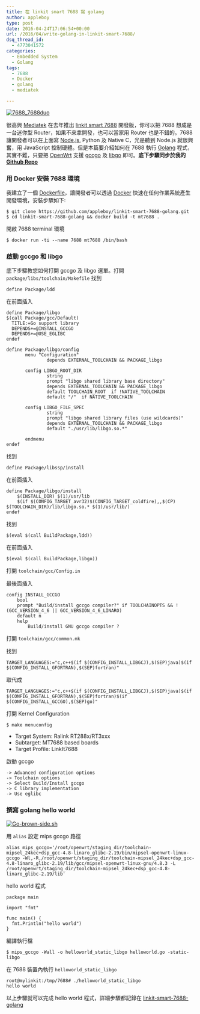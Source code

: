 ```yaml
---
title: 在 linkit smart 7688 寫 golang
author: appleboy
type: post
date: 2016-04-24T17:06:54+00:00
url: /2016/04/write-golang-in-linkit-smart-7688/
dsq_thread_id:
  - 4773041572
categories:
  - Embedded System
  - Golang
tags:
  - 7688
  - Docker
  - golang
  - mediatek

---
```

<a data-flickr-embed="true"  href="https://www.flickr.com/photos/appleboy/26010372204/in/dateposted-public/" title="7688_7688duo"><img src="https://i0.wp.com/farm2.staticflickr.com/1545/26010372204_a1dcf1e0fc_z.jpg?resize=640%2C391&#038;ssl=1" alt="7688_7688duo" data-recalc-dims="1" /></a>

很高興 [Mediatek][1] 在去年推出 [linkit smart 7688][2] 開發版，你可以把 7688 想成是一台迷你型 Router，如果不來拿開發，也可以當家用 Router 也是不錯的。7688 讓開發者可以在上面寫 [Node.js][3], Python 及 Native C，光是聽到 Node.js 就很興奮，用 JavaScript 控制硬體。但是本篇要介紹如何在 7688 執行 [Golang][4] 程式，其實不難，只要把 [OpenWrt][5] 支援 [gccgo][6] 及 [libgo][7] 即可。**底下步驟同步於我的 [Github Repo][8]**

<!--more-->

### 用 Docker 安裝 7688 環境

我建立了一個 [Dockerfile][9]，讓開發者可以透過 [Docker][10] 快速在任何作業系統產生開發環境，安裝步驟如下:

<pre><code class="language-bash">$ git clone https://github.com/appleboy/linkit-smart-7688-golang.git 
$ cd linkit-smart-7688-golang && docker build -t mt7688 .</code></pre>

開啟 7688 terminal 環境

<pre><code class="language-bash">$ docker run -ti --name 7688 mt7688 /bin/bash</code></pre>

### 啟動 gccgo 和 libgo

底下步驟教您如何打開 gccgo 及 libgo 選單。打開 `package/libs/toolchain/Makefile` 找到

<pre><code class="language-bash">define Package/ldd</code></pre>

在前面插入

<pre><code class="language-bash">define Package/libgo
$(call Package/gcc/Default)
  TITLE:=Go support library
  DEPENDS+=@INSTALL_GCCGO
  DEPENDS+=@USE_EGLIBC
endef

define Package/libgo/config
       menu "Configuration"
               depends EXTERNAL_TOOLCHAIN && PACKAGE_libgo

       config LIBGO_ROOT_DIR
               string
               prompt "libgo shared library base directory"
               depends EXTERNAL_TOOLCHAIN && PACKAGE_libgo
               default TOOLCHAIN_ROOT  if !NATIVE_TOOLCHAIN
               default "/"  if NATIVE_TOOLCHAIN

       config LIBGO_FILE_SPEC
               string
               prompt "libgo shared library files (use wildcards)"
               depends EXTERNAL_TOOLCHAIN && PACKAGE_libgo
               default "./usr/lib/libgo.so.*"

       endmenu
endef</code></pre>

找到

<pre><code class="language-bash">define Package/libssp/install</code></pre>

在前面插入

<pre><code class="language-bash">define Package/libgo/install
    $(INSTALL_DIR) $(1)/usr/lib
    $(if $(CONFIG_TARGET_avr32)$(CONFIG_TARGET_coldfire),,$(CP) $(TOOLCHAIN_DIR)/lib/libgo.so.* $(1)/usr/lib/)
endef</code></pre>

找到

<pre><code class="language-bash">$(eval $(call BuildPackage,ldd))</code></pre>

在前面插入

<pre><code class="language-bash">$(eval $(call BuildPackage,libgo))</code></pre>

打開 `toolchain/gcc/Config.in`

最後面插入

<pre><code class="language-bash">config INSTALL_GCCGO
    bool
    prompt "Build/install gccgo compiler?" if TOOLCHAINOPTS && !(GCC_VERSION_4_6 || GCC_VERSION_4_6_LINARO)
    default n
    help
        Build/install GNU gccgo compiler ?</code></pre>

打開 `toolchain/gcc/common.mk`

找到

<pre><code class="language-bash">TARGET_LANGUAGES:="c,c++$(if $(CONFIG_INSTALL_LIBGCJ),$(SEP)java)$(if $(CONFIG_INSTALL_GFORTRAN),$(SEP)fortran)"</code></pre>

取代成

<pre><code class="language-bash">TARGET_LANGUAGES:="c,c++$(if $(CONFIG_INSTALL_LIBGCJ),$(SEP)java)$(if $(CONFIG_INSTALL_GFORTRAN),$(SEP)fortran)$(if $(CONFIG_INSTALL_GCCGO),$(SEP)go)"</code></pre>

打開 Kernel Configuration

<pre><code class="language-bash">$ make menuconfig</code></pre>

  * Target System: Ralink RT288x/RT3xxx
  * Subtarget: MT7688 based boards
  * Target Profile: LinkIt7688

啟動 gccgo

<pre><code class="language-bash">-&gt; Advanced configuration options
-&gt; Toolchain options
-&gt; Select Build/Install gccgo
-&gt; C library implementation
-&gt; Use eglibc</code></pre>

### 撰寫 golang hello world

<a data-flickr-embed="true"  href="https://www.flickr.com/photos/appleboy/24407557644/in/dateposted-public/" title="Go-brown-side.sh"><img src="https://i1.wp.com/farm2.staticflickr.com/1622/24407557644_36087ca6de.jpg?resize=500%2C500&#038;ssl=1" alt="Go-brown-side.sh" data-recalc-dims="1" /></a>

用 `alias` 設定 mips gccgo 路徑

<pre><code class="language-bash">alias mips_gccgo=&#039;/root/openwrt/staging_dir/toolchain-mipsel_24kec+dsp_gcc-4.8-linaro_glibc-2.19/bin/mipsel-openwrt-linux-gccgo -Wl,-R,/root/openwrt/staging_dir/toolchain-mipsel_24kec+dsp_gcc-4.8-linaro_glibc-2.19/lib/gcc/mipsel-openwrt-linux-gnu/4.8.3 -L /root/openwrt/staging_dir/toolchain-mipsel_24kec+dsp_gcc-4.8-linaro_glibc-2.19/lib&#039;</code></pre>

hello world 程式

<pre><code class="language-go">package main

import "fmt"

func main() {
  fmt.Println("hello world")
}</code></pre>

編譯執行檔

<pre><code class="language-bash">$ mips_gccgo -Wall -o helloworld_static_libgo helloworld.go -static-libgo</code></pre>

在 7688 裝置內執行 `helloworld_static_libgo`

<pre><code class="language-bash">root@mylinkit:/tmp/7688# ./helloworld_static_libgo 
hello world</code></pre>

以上步驟就可以完成 hello world 程式，詳細步驟都記錄在 [linkit-smart-7688-golang][8]

 [1]: http://www.mediatek.com/zh-TW/
 [2]: https://labs.mediatek.com/site/global/developer_tools/mediatek_linkit_smart_7688/whatis_7688/index.gsp
 [3]: https://nodejs.org/en/
 [4]: https://golang.org/
 [5]: https://openwrt.org/
 [6]: https://golang.org/doc/install/gccgo
 [7]: https://github.com/golang/gofrontend/tree/master/libgo
 [8]: https://github.com/appleboy/linkit-smart-7688-golang
 [9]: https://github.com/appleboy/linkit-smart-7688-golang/blob/master/Dockerfile
 [10]: https://www.docker.com/
